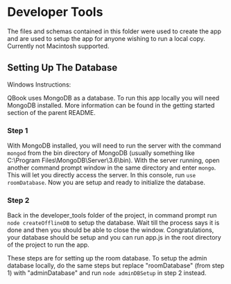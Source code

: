 # Developer Tools

The files and schemas contained in this folder were used to create the app and are used to setup the app for anyone wishing to run a local copy.
Currently not Macintosh supported.

## Setting Up The Database

Windows Instructions:

QBook uses MongoDB as a database. To run this app locally you will need MongoDB installed. More information can be found in the getting started section of the parent README.

### Step 1
With MongoDB installed, you will need to run the server with the command `mongod` from the bin directory of MongoDB (usually something like C:\Program Files\MongoDB\Server\3.6\bin).
With the server running, open another command prompt window in the same directory and enter `mongo`. This will let you directly access the server.
In this console, run `use roomDatabase`. Now you are setup and ready to initialize the database.

### Step 2
Back in the developer_tools folder of the project, in command prompt run `node createOfflineDB` to setup the database.
Wait till the process says it is done and then you should be able to close the window.
Congratulations, your database should be setup and you can run app.js in the root directory of the project to run the app.

These steps are for setting up the room database. To setup the admin database locally, do the same steps but replace "roomDatabase" (from step 1) with "adminDatabase" and run `node adminDBSetup` in step 2 instead.
